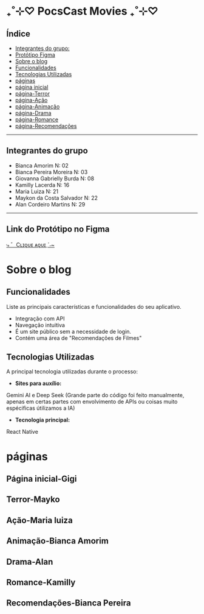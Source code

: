 #  ₊˚⊹♡ PocsCast Movies ₊˚⊹♡
## Índice
 



- [Integrantes do grupo:](#integrantes-do-grupo)
- [Protótipo Figma](#link-do-protótipo-no-figma)
- [Sobre o blog](#sobre-o-blog)
- [Funcionalidades](#funcionalidades)
- [Tecnologias Utilizadas](#tecnologias-utilizadas)
- [páginas](#páginas)
- [página inicial](#página-inicial-gigi)
- [página-Terror](#terror-mayko)
- [página-Ação](#ação-maria-luiza)
- [página-Animação](#animação-bianca-amorim)
- [página-Drama](#drama-alan)
- [página-Romance](#romance-kamilly)
- [página-Recomendações](#recomendações-bianca-pereira)



---
## Integrantes do grupo

* Bianca Amorim N: 02
* Bianca Pereira Moreira N: 03
* Giovanna Gabrielly Burda N: 08
* Kamilly Lacerda N: 16
* Maria Luiza N: 21
* Maykon da Costa Salvador N: 22
* Alan Cordeiro Martins N: 29    

---

## Link do Protótipo no Figma 
[⤷ ゛Cʟɪǫᴜᴇ ᴀǫᴜɪˎˊ˗~](https://www.figma.com/design/tRbJEQ7SvRJcazsnI3eTdk/mobile?node-id=0-1&p=f&t=W1xWM0LvMVcoPL9y-0)

# Sobre o blog

## Funcionalidades

Liste as principais características e funcionalidades do seu aplicativo.

* Integração com API 
* Navegação intuitiva 
* É um site público sem a necessidade de login.
* Contém uma área de "Recomendações de Filmes"


## Tecnologias Utilizadas 

 A principal tecnologia utilizadas durante o processo:

* **Sites para auxílio:** 
 
Gemini  AI e 
 Deep Seek
(Grande parte do código foi feito manualmente, apenas em certas partes com envolvimento de APIs ou coisas muito espécificas útilizamos a IA)
* **Tecnologia principal:** 

React Native
# páginas

## Página inicial-Gigi

## Terror-Mayko

## Ação-Maria luiza
 
 ## Animação-Bianca Amorim

 ## Drama-Alan

 ## Romance-Kamilly

## Recomendações-Bianca Pereira









